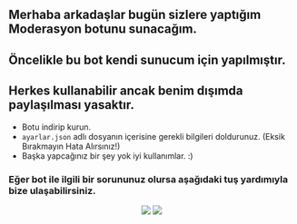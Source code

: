 ## Merhaba arkadaşlar bugün sizlere yaptığım **Moderasyon** botunu sunacağım.
## Öncelikle bu bot kendi sunucum için yapılmıştır.
## Herkes kullanabilir ancak benim dışımda paylaşılması yasaktır.

* Botu indirip kurun.
* `ayarlar.json` adlı dosyanın içerisine gerekli bilgileri doldurunuz. (Eksik Bırakmayın Hata Alırsınız!)
* Başka yapcağınız bir şey yok iyi kullanımlar. :)

### Eğer bot ile ilgili bir sorununuz olursa aşağıdaki tuş yardımıyla bize ulaşabilirsiniz.

<p align="center">
  <a href="https://https://discord.gg/qvbQ9MWmrZ"><img src="https://img.shields.io/badge/Desiré%20%20-1d202b.svg?&style=for-the-badge&logo=discord&logoColor=white"></a>
  <a href="https://discord.com/users/584782490213023745"><img src="https://img.shields.io/badge/Shréwd%20%20-1d202b.svg?&style=for-the-badge&logo=discord&logoColor=white"></a>
</p>
